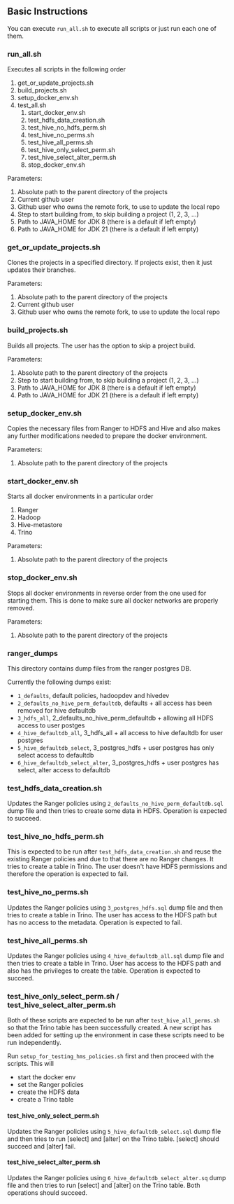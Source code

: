 ## Basic Instructions

You can execute `run_all.sh` to execute all scripts or just run each one of them.

### run_all.sh

Executes all scripts in the following order

1. get_or_update_projects.sh
2. build_projects.sh
3. setup_docker_env.sh
4. test_all.sh
    1. start_docker_env.sh
    2. test_hdfs_data_creation.sh
    3. test_hive_no_hdfs_perm.sh
    4. test_hive_no_perms.sh
    5. test_hive_all_perms.sh
    6. test_hive_only_select_perm.sh
    7. test_hive_select_alter_perm.sh
    8. stop_docker_env.sh 

Parameters:
1. Absolute path to the parent directory of the projects
2. Current github user
3. Github user who owns the remote fork, to use to update the local repo
4. Step to start building from, to skip building a project (1, 2, 3, ...)
5. Path to JAVA_HOME for JDK 8 (there is a default if left empty)
6. Path to JAVA_HOME for JDK 21 (there is a default if left empty)

### get_or_update_projects.sh

Clones the projects in a specified directory. If projects exist, then it just updates their branches.

Parameters:
1. Absolute path to the parent directory of the projects
2. Current github user
3. Github user who owns the remote fork, to use to update the local repo

### build_projects.sh

Builds all projects. The user has the option to skip a project build.

Parameters:
1. Absolute path to the parent directory of the projects
2. Step to start building from, to skip building a project (1, 2, 3, ...)
3. Path to JAVA_HOME for JDK 8 (there is a default if left empty)
4. Path to JAVA_HOME for JDK 21 (there is a default if left empty)

### setup_docker_env.sh

Copies the necessary files from Ranger to HDFS and Hive and also makes any further modifications needed to prepare the docker environment.

Parameters:
1. Absolute path to the parent directory of the projects

### start_docker_env.sh

Starts all docker environments in a particular order

1. Ranger
2. Hadoop
3. Hive-metastore
4. Trino

Parameters:
1. Absolute path to the parent directory of the projects

### stop_docker_env.sh

Stops all docker environments in reverse order from the one used for starting them.
This is done to make sure all docker networks are properly removed.

Parameters:
1. Absolute path to the parent directory of the projects

### ranger_dumps

This directory contains dump files from the ranger postgres DB.

Currently the following dumps exist:

* `1_defaults`, default policies, hadoopdev and hivedev
* `2_defaults_no_hive_perm_defaultdb`, defaults + all access has been removed for hive defaultdb
* `3_hdfs_all`, 2_defaults_no_hive_perm_defaultdb + allowing all HDFS access to user postges
* `4_hive_defaultdb_all`, 3_hdfs_all + all access to hive defaultdb for user postgres
* `5_hive_defaultdb_select`, 3_postgres_hdfs + user postgres has only select access to defaultdb
* `6_hive_defaultdb_select_alter`, 3_postgres_hdfs + user postgres has select, alter access to defaultdb

### test_hdfs_data_creation.sh

Updates the Ranger policies using `2_defaults_no_hive_perm_defaultdb.sql` dump file and then tries to create some data in HDFS. Operation is expected to succeed.

### test_hive_no_hdfs_perm.sh

This is expected to be run after `test_hdfs_data_creation.sh` and reuse the existing Ranger policies and due to that there are no Ranger changes.
It tries to create a table in Trino. The user doesn't have HDFS permissions and therefore the operation is expected to fail.

### test_hive_no_perms.sh

Updates the Ranger policies using `3_postgres_hdfs.sql` dump file and then tries to create a table in Trino. The user has access to the HDFS path but has no access to the metadata. Operation is expected to fail.

### test_hive_all_perms.sh
 
Updates the Ranger policies using `4_hive_defaultdb_all.sql` dump file and then tries to create a table in Trino. User has access to the HDFS path and also has the privileges to create the table. Operation is expected to succeed.

### test_hive_only_select_perm.sh / test_hive_select_alter_perm.sh

Both of these scripts are expected to be run after `test_hive_all_perms.sh` so that the Trino table has been successfully created. A new script has been added for setting up the environment in case these scripts need to be run independently. 

Run `setup_for_testing_hms_policies.sh` first and then proceed with the scripts. This will 
* start the docker env
* set the Ranger policies
* create the HDFS data
* create a Trino table

#### test_hive_only_select_perm.sh

Updates the Ranger policies using `5_hive_defaultdb_select.sql` dump file and then tries to run [select] and [alter] on the Trino table. [select] should succeed and [alter] fail.

#### test_hive_select_alter_perm.sh

Updates the Ranger policies using `6_hive_defaultdb_select_alter.sq` dump file and then tries to run [select] and [alter] on the Trino table. Both operations should succeed.
